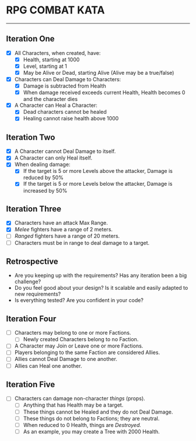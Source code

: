 # RPG COMBAT KATA

---

## **Iteration One**

- [x] All Characters, when created, have:
    - [x] Health, starting at 1000
    - [x] Level, starting at 1
    - [x] May be Alive or Dead, starting Alive (Alive may be a true/false)
- [x] Characters can Deal Damage to Characters:
    - [x] Damage is subtracted from Health
    - [x] When damage received exceeds current Health, Health becomes 0 and the character dies
- [x] A Character can Heal a Character:
    - [x] Dead characters cannot be healed
    - [x] Healing cannot raise health above 1000

## **Iteration Two**

- [x] A Character cannot Deal Damage to itself.
- [x] A Character can only Heal itself.
- [x] When dealing damage:
    - [x] If the target is 5 or more Levels above the attacker, Damage is reduced by 50%
    - [x] If the target is 5 or more Levels below the attacker, Damage is increased by 50%

## **Iteration Three**

- [x] Characters have an attack Max Range.
- [x] *Melee* fighters have a range of 2 meters.
- [ ] *Ranged* fighters have a range of 20 meters.
- [ ] Characters must be in range to deal damage to a target.

## **Retrospective**

- Are you keeping up with the requirements? Has any iteration been a big challenge?
- Do you feel good about your design? Is it scalable and easily adapted to new requirements?
- Is everything tested? Are you confident in your code?

## **Iteration Four**

- [ ] Characters may belong to one or more Factions.
    - [ ] Newly created Characters belong to no Faction.
- [ ] A Character may Join or Leave one or more Factions.
- [ ] Players belonging to the same Faction are considered Allies.
- [ ] Allies cannot Deal Damage to one another.
- [ ] Allies can Heal one another.

## **Iteration Five**

- [ ] Characters can damage non-character *things* (props).
    - [ ] Anything that has Health may be a target.
    - [ ] These things cannot be Healed and they do not Deal Damage.
    - [ ] These things do not belong to Factions; they are neutral.
    - [ ] When reduced to 0 Health, things are *Destroyed.*
    - [ ] As an example, you may create a Tree with 2000 Health.